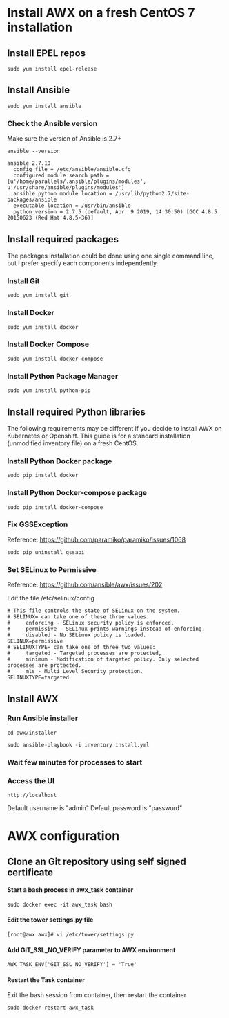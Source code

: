 # Install AWX on a fresh CentOS 7 installation 

## Install EPEL repos

```
sudo yum install epel-release
```

## Install Ansible

```
sudo yum install ansible
```

### Check the Ansible version 

Make sure the version of Ansible is 2.7+
```
ansible --version

ansible 2.7.10
  config file = /etc/ansible/ansible.cfg
  configured module search path = [u'/home/parallels/.ansible/plugins/modules', u'/usr/share/ansible/plugins/modules']
  ansible python module location = /usr/lib/python2.7/site-packages/ansible
  executable location = /usr/bin/ansible
  python version = 2.7.5 (default, Apr  9 2019, 14:30:50) [GCC 4.8.5 20150623 (Red Hat 4.8.5-36)]
```

## Install required packages

The packages installation could be done using one single command
line, but I prefer specify each components independently. 

### Install Git

```
sudo yum install git
```

### Install Docker

```
sudo yum install docker
```

### Install Docker Compose

```
sudo yum install docker-compose
```

### Install Python Package Manager

```
sudo yum install python-pip
```

## Install required Python libraries

The following requirements may be different if you decide to install AWX on Kubernetes
or Openshift. This guide is for a standard installation (unmodified inventory file)
on a fresh CentOS. 

### Install Python Docker package

```
sudo pip install docker
```

### Install Python Docker-compose package

```
sudo pip install docker-compose
```

### Fix GSSException

Reference:
https://github.com/paramiko/paramiko/issues/1068
```
sudo pip uninstall gssapi 
```

### Set SELinux to Permissive

Reference:
https://github.com/ansible/awx/issues/202

Edit the file /etc/selinux/config 
```
# This file controls the state of SELinux on the system.
# SELINUX= can take one of these three values:
#     enforcing - SELinux security policy is enforced.
#     permissive - SELinux prints warnings instead of enforcing.
#     disabled - No SELinux policy is loaded.
SELINUX=permissive
# SELINUXTYPE= can take one of three two values:
#     targeted - Targeted processes are protected,
#     minimum - Modification of targeted policy. Only selected processes are protected.
#     mls - Multi Level Security protection.
SELINUXTYPE=targeted
```


## Install AWX

### Run Ansible installer

```
cd awx/installer

sudo ansible-playbook -i inventory install.yml
```

### Wait few minutes for processes to start

### Access the UI

```
http://localhost
```

Default username is "admin"
Default password is "password"


# AWX configuration

## Clone an Git repository using self signed certificate

#### Start a bash process in awx_task container

```
sudo docker exec -it awx_task bash
```

#### Edit the tower settings.py file

```
[root@awx awx]# vi /etc/tower/settings.py
```

#### Add GIT_SSL_NO_VERIFY parameter to AWX environment

```
AWX_TASK_ENV['GIT_SSL_NO_VERIFY'] = 'True'
```

#### Restart the Task container

Exit the bash session from container, then restart the container

```
sudo docker restart awx_task
```

